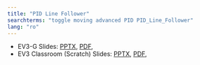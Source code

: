 ```yaml
---
title: "PID Line Follower"
searchterms: "toggle moving advanced PID PID_Line_Follower"
lang: "ro"
---
```

 <ul>
 <li class="ng-binding">EV3-G Slides:
 <a href="ProgrammingLessons/advanced/PID (rom).pptx">PPTX</a>,
  <a href="ProgrammingLessons/advanced/PID (rom).pdf">PDF</a>,
 </li>
 <li class="ng-binding">EV3 Classroom (Scratch) Slides:
 <a href="ProgrammingLessons/advanced/scratch-PID (rom).pptx">PPTX</a>,
  <a href="ProgrammingLessons/advanced/scratch-PID (rom).pdf">PDF</a>,
 </li>
 </ul>
